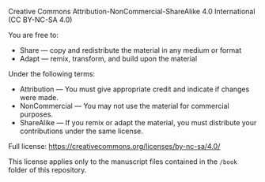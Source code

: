 Creative Commons Attribution-NonCommercial-ShareAlike 4.0 International (CC BY-NC-SA 4.0)

You are free to:
- Share — copy and redistribute the material in any medium or format
- Adapt — remix, transform, and build upon the material

Under the following terms:
- Attribution — You must give appropriate credit and indicate if changes were made.
- NonCommercial — You may not use the material for commercial purposes.
- ShareAlike — If you remix or adapt the material, you must distribute your contributions under the same license.

Full license: https://creativecommons.org/licenses/by-nc-sa/4.0/

This license applies only to the manuscript files contained in the `/book` folder of this repository.
